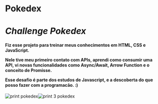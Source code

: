 # Pokedex
<h1><i>Challenge Pokedex</h1></i>

<h4> Fiz esse projeto para treinar meus conhecimentos em HTML, CSS e JavaScript.

Nele tive meu primeiro contato com APIs, aprendi como consumir uma API, vi novas funcionalidades como Async/Await, Arrow Function e o conceito de Promisse.

Esse desafio é parte dos estudos de Javascript, e a descoberta do que posso fazer com a programacão. :) </h4>


![print pokedex](https://user-images.githubusercontent.com/87990551/181398177-0ca48bd5-37df-4324-9239-28a43392ca8c.png)![print 3 pokedex](https://user-images.githubusercontent.com/87990551/181399081-d59a1c17-68d4-45f4-9291-f41d14951d1e.png)
